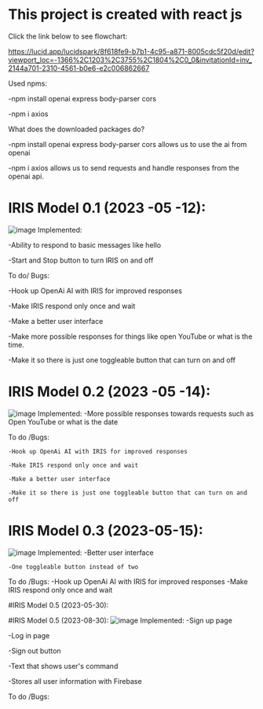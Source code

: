 # This project is created with react js
Click the link below to see flowchart:

https://lucid.app/lucidspark/8f618fe9-b7b1-4c95-a871-8005cdc5f20d/edit?viewport_loc=-1366%2C1203%2C3755%2C1804%2C0_0&invitationId=inv_2144a701-2310-4561-b0e6-e2c006862667

Used npms:

  -npm install openai express body-parser cors
  
  -npm i axios
  
What does the downloaded packages do?

  -npm install openai express body-parser cors allows us to use the ai from openai
  
  -npm i axios allows us to send requests and handle responses from the openai api.
  
# IRIS Model 0.1 (2023 -05 -12):
![image](https://github.com/Angimory/IRIS-Project/assets/96160225/675f6e49-8138-488f-9bb4-fbf7e2ce50bc)
Implemented:

  -Ability to respond to basic messages like hello
  
  -Start and Stop button to turn IRIS on and off
  
To do/ Bugs:

  -Hook up OpenAi AI with IRIS for improved responses
  
  -Make IRIS respond only once and wait
  
  -Make a better user interface
  
  -Make more possible responses for things like open YouTube or what is the time.
  
  -Make it so there is just one toggleable button that can turn on and off
  

# IRIS Model 0.2 (2023 -05 -14):
![image](https://github.com/Angimory/IRIS-Project/assets/96160225/675f6e49-8138-488f-9bb4-fbf7e2ce50bc)
  Implemented:
    -More possible responses towards requests such as Open YouTube or what is the date
    
   To do /Bugs:
   
    -Hook up OpenAi AI with IRIS for improved responses
    
    -Make IRIS respond only once and wait
    
    -Make a better user interface
    
    -Make it so there is just one toggleable button that can turn on and off
    
# IRIS Model 0.3 (2023-05-15):
  ![image](https://github.com/Angimory/IRIS-Project/assets/96160225/2f4df4c6-5fab-45af-89a3-c3a31a855f2b)
  Implemented:
    -Better user interface
    
    -One toggleable button instead of two
    
  To do /Bugs:
    -Hook up OpenAi AI with IRIS for improved responses
    -Make IRIS respond only once and wait

#IRIS Model 0.5 (2023-05-30):

#IRIS Model 0.5 (2023-08-30):
![image](https://github.com/Angimory/IRIS-Project/assets/96160225/42ba4268-d7af-427a-bd81-8c7a018c362e)
Implemented:
  -Sign up page

  -Log in page

  -Sign out button

  -Text that shows user's command

  -Stores all user information with Firebase

 To do /Bugs:
